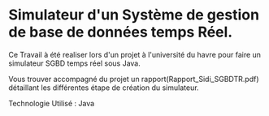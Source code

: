 # Simulateur d'un Système de gestion de base de données temps Réel.

Ce Travail à été realiser lors d'un projet à l'université du havre pour faire un simulateur SGBD temps réel sous Java. 

Vous trouver accompagné du projet un rapport(Rapport_Sidi_SGBDTR.pdf) détaillant les différentes étape de création du simulateur.  


Technologie Utilisé : Java




